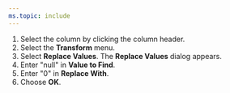 ```yaml
---
ms.topic: include
---
```


1.  Select the column by clicking the column header.
1.  Select the **Transform** menu.
1.  Select **Replace Values**. The **Replace Values** dialog appears.
1.  Enter "null" in **Value to Find**.
1.  Enter "0" in **Replace With**.
1.  Choose **OK**.
